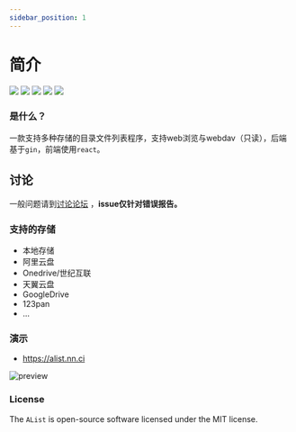 ```yaml
---
sidebar_position: 1
---
```


# 简介

[![](https://img.shields.io/github/release/Xhofe/alist?style=flat-square)](https://github.com/Xhofe/alist/releases/latest)
[![](https://img.shields.io/github/workflow/status/Xhofe/alist/build?style=flat-square)](https://github.com/Xhofe/alist/actions?query=workflow%3ABuild)
[![](https://img.shields.io/github/downloads/Xhofe/alist/total?style=flat-square)](https://github.com/Xhofe/alist/releases)
[![](https://data.jsdelivr.com/v1/package/gh/Xhofe/alist-web/badge)](https://www.jsdelivr.com/package/gh/Xhofe/alist-web)
[![](https://img.shields.io/badge/%24-donate-ff69b4.svg?style=flat-square)](https://pay.xhofe.top)

### 是什么？

一款支持多种存储的目录文件列表程序，支持web浏览与webdav（只读），后端基于`gin`，前端使用`react`。

## 讨论

一般问题请到[讨论论坛](https://github.com/Xhofe/alist/discussions) ，**issue仅针对错误报告。**

### 支持的存储

- 本地存储
- 阿里云盘
- Onedrive/世纪互联
- 天翼云盘
- GoogleDrive
- 123pan
- ...

### 演示
- https://alist.nn.ci

![preview](https://store.heytapimage.com/cdo-portal/feedback/202111/03/695ef77854a144e928518efde38db97a.png)

### License

The `AList` is open-source software licensed under the MIT license.
